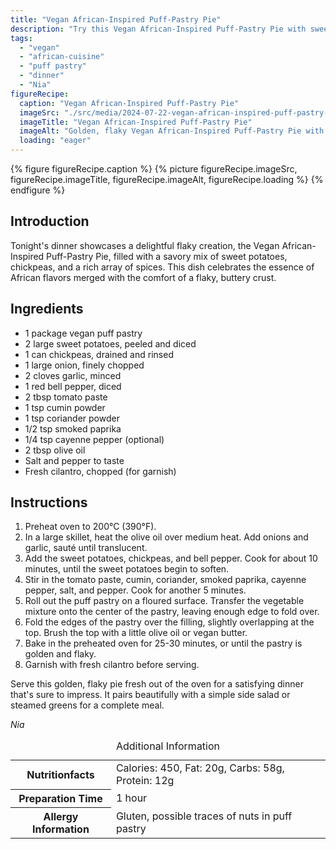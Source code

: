 ```yaml
---
title: "Vegan African-Inspired Puff-Pastry Pie"
description: "Try this Vegan African-Inspired Puff-Pastry Pie with sweet potatoes and chickpeas, wrapped in a flaky crust, perfect for a hearty dinner."
tags:
  - "vegan"
  - "african-cuisine"
  - "puff pastry"
  - "dinner"
  - "Nia"
figureRecipe: 
  caption: "Vegan African-Inspired Puff-Pastry Pie"
  imageSrc: "./src/media/2024-07-22-vegan-african-inspired-puff-pastry-pie-1731.png"
  imageTitle: "Vegan African-Inspired Puff-Pastry Pie"
  imageAlt: "Golden, flaky Vegan African-Inspired Puff-Pastry Pie with sweet potatoes and chickpeas on a white plate, mixed greens salad, on a wooden table with soft lighting."
  loading: "eager"
---
```


{% figure figureRecipe.caption %}
{% picture figureRecipe.imageSrc, figureRecipe.imageTitle, figureRecipe.imageAlt, figureRecipe.loading %}
{% endfigure %}

## Introduction

Tonight's dinner showcases a delightful flaky creation, the Vegan African-Inspired Puff-Pastry Pie, filled with a savory mix of sweet potatoes, chickpeas, and a rich array of spices. This dish celebrates the essence of African flavors merged with the comfort of a flaky, buttery crust.

## Ingredients

- 1 package vegan puff pastry
- 2 large sweet potatoes, peeled and diced
- 1 can chickpeas, drained and rinsed
- 1 large onion, finely chopped
- 2 cloves garlic, minced
- 1 red bell pepper, diced
- 2 tbsp tomato paste
- 1 tsp cumin powder
- 1 tsp coriander powder
- 1/2 tsp smoked paprika
- 1/4 tsp cayenne pepper (optional)
- 2 tbsp olive oil
- Salt and pepper to taste
- Fresh cilantro, chopped (for garnish)

## Instructions

1. Preheat oven to 200°C (390°F).
2. In a large skillet, heat the olive oil over medium heat. Add onions and garlic, sauté until translucent.
3. Add the sweet potatoes, chickpeas, and bell pepper. Cook for about 10 minutes, until the sweet potatoes begin to soften.
4. Stir in the tomato paste, cumin, coriander, smoked paprika, cayenne pepper, salt, and pepper. Cook for another 5 minutes.
5. Roll out the puff pastry on a floured surface. Transfer the vegetable mixture onto the center of the pastry, leaving enough edge to fold over.
6. Fold the edges of the pastry over the filling, slightly overlapping at the top. Brush the top with a little olive oil or vegan butter.
7. Bake in the preheated oven for 25-30 minutes, or until the pastry is golden and flaky.
8. Garnish with fresh cilantro before serving.

Serve this golden, flaky pie fresh out of the oven for a satisfying dinner that's sure to impress. It pairs beautifully with a simple side salad or steamed greens for a complete meal.

*Nia*

<table><caption class='sr-only'>Additional Information</caption><tr><th>Nutritionfacts</th><td>Calories: 450, Fat: 20g, Carbs: 58g, Protein: 12g&nbsp;</td></tr><tr><th>Preparation Time</th><td>1 hour&nbsp;</td></tr><tr><th>Allergy Information</th><td>Gluten, possible traces of nuts in puff pastry&nbsp;</td></tr></table>

